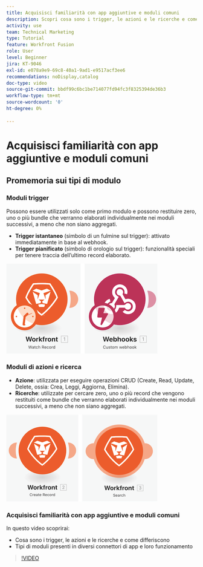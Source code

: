 ```yaml
---
title: Acquisisci familiarità con app aggiuntive e moduli comuni
description: Scopri cosa sono i trigger, le azioni e le ricerche e come funzionano i tipi di moduli presenti nei diversi connettori delle app in  [!DNL Adobe Workfront Fusion].
activity: use
team: Technical Marketing
type: Tutorial
feature: Workfront Fusion
role: User
level: Beginner
jira: KT-9046
exl-id: e078a9e9-69c8-40a1-9ad1-e9517acf3ee6
recommendations: noDisplay,catalog
doc-type: video
source-git-commit: bbdf99c6bc1be714077fd94fc3f8325394de36b3
workflow-type: tm+mt
source-wordcount: '0'
ht-degree: 0%

---
```


# Acquisisci familiarità con app aggiuntive e moduli comuni

## Promemoria sui tipi di modulo

### Moduli trigger

Possono essere utilizzati solo come primo modulo e possono restituire zero, uno o più bundle che verranno elaborati individualmente nei moduli successivi, a meno che non siano aggregati.

* **Trigger istantaneo** (simbolo di un fulmine sul trigger): attivato immediatamente in base al webhook.
* **Trigger pianificato** (simbolo di orologio sul trigger): funzionalità speciali per tenere traccia dell’ultimo record elaborato.

![Immagine dei moduli trigger](assets/beyond-basic-modules-1.png)

### Moduli di azioni e ricerca

* **Azione**: utilizzata per eseguire operazioni CRUD (Create, Read, Update, Delete, ossia: Crea, Leggi, Aggiorna, Elimina).
* **Ricerche**: utilizzate per cercare zero, uno o più record che vengono restituiti come bundle che verranno elaborati individualmente nei moduli successivi, a meno che non siano aggregati.

![Immagine dei moduli di azione e di ricerca](assets/beyond-basic-modules-2.png)

### Acquisisci familiarità con app aggiuntive e moduli comuni

In questo video scoprirai:

* Cosa sono i trigger, le azioni e le ricerche e come differiscono
* Tipi di moduli presenti in diversi connettori di app e loro funzionamento

>[!VIDEO](https://video.tv.adobe.com/v/335287/?quality=12&learn=on&enablevpops=1)
